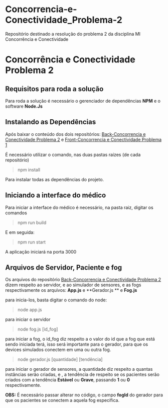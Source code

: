 # Concorrencia-e-Conectividade_Problema-2
Repositório destinado a resolução do problema 2 da disciplina MI Concorrência e Conectividade

# Concorrência e Conectividade Problema 2


## Requisitos para roda a solução

Para roda a solução é necessário o gerenciador de dependências  **NPM**  e o software  **Node.Js**

## Instalando as Dependências

Após baixar o conteúdo dos dois repositórios:  [Back-Concorrencia e Conectividade Problema 2](https://github.com/Kadozo/Concorrencia-e-Conectividade_Problema-2.git)  e  [Front-Concorrencia e Conectividade Problema 1](https://github.com/Kadozo/Front-Concorrencia_e_Conectividade_Problema-1.git)

É necessário utilizar o comando, nas duas pastas raízes (de cada repositório)

> npm install

Para instalar todas as dependências do projeto.

## Iniciando a interface do médico

Para iniciar a interface do médico é necessário, na pasta raiz, digitar os comandos

> npm run build

E em seguida:

> npm run start

A aplicação iniciará na porta 3000

## Arquivos de Servidor, Paciente e fog

Os arquivos do repositório  [Back-Concorrencia e Conectividade Problema 2](https://github.com/Kadozo/Concorrencia-e-Conectividade_Problema-2.git)  dizem respeito ao servidor, e ao simulador de sensores, e as fogs respectivamente os arquivos:  **App.js**  e  **Gerador.js ** e **Fog.js**

para inicia-los, basta digitar o comando do node:

> node app.js

para iniciar o servidor

>node fog.js [id_fog]

para iniciar a fog, o id_fog diz respeito a o valor do id que a fog que está sendo iniciada terá, isso será importante para o gerador, para que os devices simulados conectem em uma ou outra fog. 
> node gerador.js [quantidade] [tendência]

para iniciar o gerador de sensores, a quantidade diz respeito a quantas instâncias serão criadas, e , a tendência de respeito se os pacientes serão criados com a tendência **Estável** ou **Grave**, passando **1** ou **0** respectivamente.


**OBS:** É necessário passar alterar no código, o campo **fogId** do gerador para que  os pacientes se conectem a aquela fog específica.

